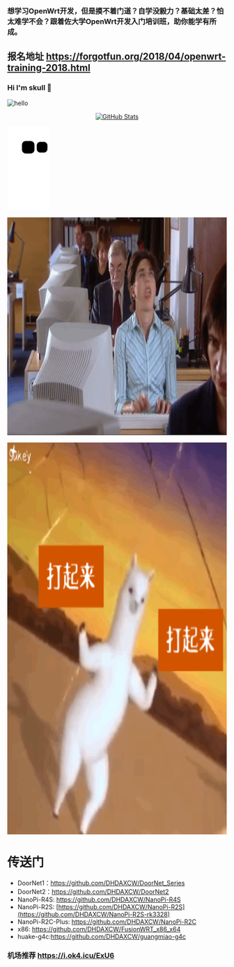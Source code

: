
### 想学习OpenWrt开发，但是摸不着门道？自学没毅力？基础太差？怕太难学不会？跟着佐大学OpenWrt开发入门培训班，助你能学有所成。
## 报名地址 https://forgotfun.org/2018/04/openwrt-training-2018.html


### Hi I'm skull 👋
![hello](https://views.whatilearened.today/views/github/DHDAXCW/deplives.svg)

<p align="center">
    <a href="https://github.com/DHDAXCW">
      <img alt="GitHub Stats" src="https://github-readme-stats.vercel.app/api?username=DHDAXCW&include_all_commits=true&count_private=false&bg_color=30,e96443,904e95&title_color=fff&text_color=fff" />
    </a>
</p>

![](https://raw.githubusercontent.com/DHDAXCW/DHDAXCW/output/github-snake.svg)

<img src="https://github.com/DHDAXCW/DHDAXCW/blob/main/home1.gif" width=100% height="500"></img>

<img src="https://github.com/DHDAXCW/DHDAXCW/blob/main/0.gif" width=100% height="900"></img>

# 传送门
- DoorNet1：https://github.com/DHDAXCW/DoorNet_Series
- DoorNet2：https://github.com/DHDAXCW/DoorNet2
- NanoPi-R4S: https://github.com/DHDAXCW/NanoPi-R4S
- NanoPi-R2S: [https://github.com/DHDAXCW/NanoPi-R2S](https://github.com/DHDAXCW/NanoPi-R2S-rk3328)
- NanoPi-R2C-Plus: https://github.com/DHDAXCW/NanoPi-R2C
- x86: https://github.com/DHDAXCW/FusionWRT_x86_x64
- huake-g4c:https://github.com/DHDAXCW/guangmiao-g4c
### 机场推荐 https://i.ok4.icu/ExU6
